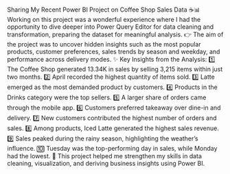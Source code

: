 Sharing My Recent Power BI Project on Coffee Shop Sales Data ☕📊
Working on this project was a wonderful experience where I had the opportunity to dive deeper into Power Query Editor for data cleaning and transformation, preparing the dataset for meaningful analysis.
👉 The aim of the project was to uncover hidden insights such as the most popular products, customer preferences, sales trends by season and weekday, and performance across delivery modes.
✨ Key Insights from the Analysis:
 1️⃣ The Coffee Shop generated 13.34K in sales by selling 3,215 items within just two months.
 2️⃣ April recorded the highest quantity of items sold.
 3️⃣ Latte emerged as the most demanded product by customers.
 4️⃣ Products in the Drinks category were the top sellers.
 5️⃣ A larger share of orders came through the mobile app.
 6️⃣ Customers preferred takeaway over dine-in and delivery.
 7️⃣ New customers contributed the highest number of orders and sales.
 8️⃣ Among products, Iced Latte generated the highest sales revenue.
 9️⃣ Sales peaked during the rainy season, highlighting the weather’s influence.
 🔟 Tuesday was the top-performing day in sales, while Monday had the lowest.
📌 This project helped me strengthen my skills in data cleaning, visualization, and deriving business insights using Power BI.
